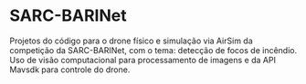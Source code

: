 # SARC-BARINet

Projetos do código para o drone físico e simulação via AirSim da competição da SARC-BARINet, com o tema: detecção de focos de incêndio. Uso de visão computacional para processamento de imagens e da API Mavsdk para controle do drone.
